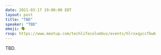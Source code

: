 ```yaml
---
date: 2021-03-17 19:00:00 EDT
layout: post
title: "TBD"
speaker: "TBD"
emoji: 🗣
rsvp: https://www.meetup.com/techlifecolumbus/events/hlrxxqyccfbwb
---
```


TBD.
